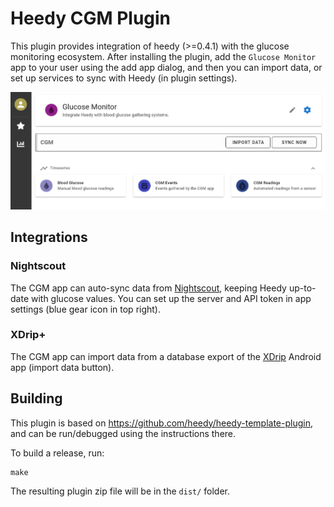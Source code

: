 # Heedy CGM Plugin

This plugin provides integration of heedy (>=0.4.1) with the glucose monitoring ecosystem.
After installing the plugin, add the `Glucose Monitor` app to your user using the add app dialog, and then you can import data, or set up services to sync with Heedy (in plugin settings).

![App View](./screenshots/main.png)

## Integrations

### Nightscout

The CGM app can auto-sync data from [Nightscout](https://github.com/nightscout/cgm-remote-monitor), keeping Heedy up-to-date with glucose values. You can set up the server and API token in app settings (blue gear icon in top right).

### XDrip+

The CGM app can import data from a database export of the [XDrip](https://github.com/NightscoutFoundation/xDrip) Android app (import data button).

## Building

This plugin is based on https://github.com/heedy/heedy-template-plugin, and can be run/debugged using the instructions there.

To build a release, run:

```
make
```

The resulting plugin zip file will be in the `dist/` folder.
